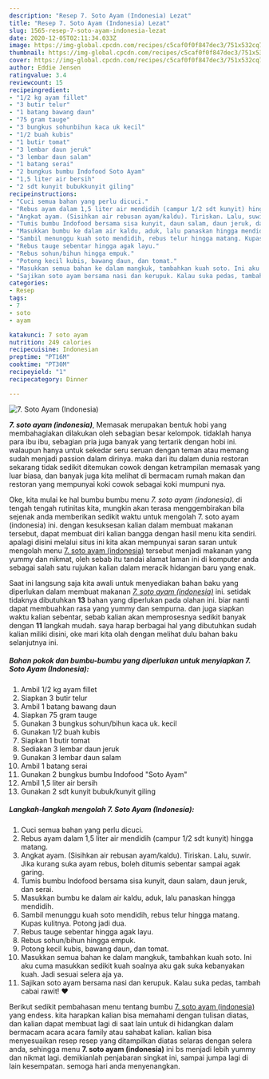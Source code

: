 ```yaml
---
description: "Resep 7. Soto Ayam (Indonesia) Lezat"
title: "Resep 7. Soto Ayam (Indonesia) Lezat"
slug: 1565-resep-7-soto-ayam-indonesia-lezat
date: 2020-12-05T02:11:34.033Z
image: https://img-global.cpcdn.com/recipes/c5caf0f0f847dec3/751x532cq70/7-soto-ayam-indonesia-foto-resep-utama.jpg
thumbnail: https://img-global.cpcdn.com/recipes/c5caf0f0f847dec3/751x532cq70/7-soto-ayam-indonesia-foto-resep-utama.jpg
cover: https://img-global.cpcdn.com/recipes/c5caf0f0f847dec3/751x532cq70/7-soto-ayam-indonesia-foto-resep-utama.jpg
author: Eddie Jensen
ratingvalue: 3.4
reviewcount: 15
recipeingredient:
- "1/2 kg ayam fillet"
- "3 butir telur"
- "1 batang bawang daun"
- "75 gram tauge"
- "3 bungkus sohunbihun kaca uk kecil"
- "1/2 buah kubis"
- "1 butir tomat"
- "3 lembar daun jeruk"
- "3 lembar daun salam"
- "1 batang serai"
- "2 bungkus bumbu Indofood Soto Ayam"
- "1,5 liter air bersih"
- "2 sdt kunyit bubukkunyit giling"
recipeinstructions:
- "Cuci semua bahan yang perlu dicuci."
- "Rebus ayam dalam 1,5 liter air mendidih (campur 1/2 sdt kunyit) hingga matang."
- "Angkat ayam. (Sisihkan air rebusan ayam/kaldu). Tiriskan. Lalu, suwir. Jika kurang suka ayam rebus, boleh ditumis sebentar sampai agak garing."
- "Tumis bumbu Indofood bersama sisa kunyit, daun salam, daun jeruk, dan serai."
- "Masukkan bumbu ke dalam air kaldu, aduk, lalu panaskan hingga mendidih."
- "Sambil menunggu kuah soto mendidih, rebus telur hingga matang. Kupas kulitnya. Potong jadi dua."
- "Rebus tauge sebentar hingga agak layu."
- "Rebus sohun/bihun hingga empuk."
- "Potong kecil kubis, bawang daun, dan tomat."
- "Masukkan semua bahan ke dalam mangkuk, tambahkan kuah soto. Ini aku cuma masukkan sedikit kuah soalnya aku gak suka kebanyakan kuah. Jadi sesuai selera aja ya."
- "Sajikan soto ayam bersama nasi dan kerupuk. Kalau suka pedas, tambah cabai rawit! ♥️"
categories:
- Resep
tags:
- 7
- soto
- ayam

katakunci: 7 soto ayam 
nutrition: 249 calories
recipecuisine: Indonesian
preptime: "PT16M"
cooktime: "PT30M"
recipeyield: "1"
recipecategory: Dinner

---
```



![7. Soto Ayam (Indonesia)](https://img-global.cpcdn.com/recipes/c5caf0f0f847dec3/751x532cq70/7-soto-ayam-indonesia-foto-resep-utama.jpg)

<b><i>7. soto ayam (indonesia)</i></b>, Memasak merupakan bentuk hobi yang membahagiakan dilakukan oleh sebagian besar kelompok. tidaklah hanya para ibu ibu, sebagian pria juga banyak yang tertarik dengan hobi ini. walaupun hanya untuk sekedar seru seruan dengan teman atau memang sudah menjadi passion dalam dirinya. maka dari itu dalam dunia restoran sekarang tidak sedikit ditemukan cowok dengan ketrampilan memasak yang luar biasa, dan banyak juga kita melihat di bermacam rumah makan dan restoran yang mempunyai koki cowok sebagai koki mumpuni nya.



Oke, kita mulai ke hal bumbu bumbu menu <i>7. soto ayam (indonesia)</i>. di tengah tengah rutinitas kita, mungkin akan terasa menggembirakan bila sejenak anda memberikan sedikit waktu untuk mengolah 7. soto ayam (indonesia) ini. dengan kesuksesan kalian dalam membuat makanan tersebut, dapat membuat diri kalian bangga dengan hasil menu kita sendiri. apalagi disini melalui situs ini kita akan mempunyai saran saran untuk mengolah menu <u>7. soto ayam (indonesia)</u> tersebut menjadi makanan yang yummy dan nikmat, oleh sebab itu tandai alamat laman ini di komputer anda sebagai salah satu rujukan kalian dalam meracik hidangan baru yang enak.


Saat ini langsung saja kita awali untuk menyediakan bahan baku yang diperlukan dalam membuat makanan <u><i>7. soto ayam (indonesia)</i></u> ini. setidak tidaknya dibutuhkan <b>13</b> bahan yang diperlukan pada olahan ini. biar nanti dapat membuahkan rasa yang yummy dan sempurna. dan juga siapkan waktu kalian sebentar, sebab kalian akan memprosesnya sedikit banyak dengan <b>11</b> langkah mudah. saya harap berbagai hal yang dibutuhkan sudah kalian miliki disini, oke mari kita olah dengan melihat dulu bahan baku selanjutnya ini.

<!--inarticleads1-->

##### Bahan pokok dan bumbu-bumbu yang diperlukan untuk menyiapkan 7. Soto Ayam (Indonesia):

1. Ambil 1/2 kg ayam fillet
1. Siapkan 3 butir telur
1. Ambil 1 batang bawang daun
1. Siapkan 75 gram tauge
1. Gunakan 3 bungkus sohun/bihun kaca uk. kecil
1. Gunakan 1/2 buah kubis
1. Siapkan 1 butir tomat
1. Sediakan 3 lembar daun jeruk
1. Gunakan 3 lembar daun salam
1. Ambil 1 batang serai
1. Gunakan 2 bungkus bumbu Indofood &#34;Soto Ayam&#34;
1. Ambil 1,5 liter air bersih
1. Gunakan 2 sdt kunyit bubuk/kunyit giling




<!--inarticleads2-->

##### Langkah-langkah mengolah 7. Soto Ayam (Indonesia):

1. Cuci semua bahan yang perlu dicuci.
1. Rebus ayam dalam 1,5 liter air mendidih (campur 1/2 sdt kunyit) hingga matang.
1. Angkat ayam. (Sisihkan air rebusan ayam/kaldu). Tiriskan. Lalu, suwir. Jika kurang suka ayam rebus, boleh ditumis sebentar sampai agak garing.
1. Tumis bumbu Indofood bersama sisa kunyit, daun salam, daun jeruk, dan serai.
1. Masukkan bumbu ke dalam air kaldu, aduk, lalu panaskan hingga mendidih.
1. Sambil menunggu kuah soto mendidih, rebus telur hingga matang. Kupas kulitnya. Potong jadi dua.
1. Rebus tauge sebentar hingga agak layu.
1. Rebus sohun/bihun hingga empuk.
1. Potong kecil kubis, bawang daun, dan tomat.
1. Masukkan semua bahan ke dalam mangkuk, tambahkan kuah soto. Ini aku cuma masukkan sedikit kuah soalnya aku gak suka kebanyakan kuah. Jadi sesuai selera aja ya.
1. Sajikan soto ayam bersama nasi dan kerupuk. Kalau suka pedas, tambah cabai rawit! ♥️




Berikut sedikit pembahasan menu tentang bumbu <u>7. soto ayam (indonesia)</u> yang endess. kita harapkan kalian bisa memahami dengan tulisan diatas, dan kalian dapat membuat lagi di saat lain untuk di hidangkan dalam bermacam acara acara family atau sahabat kalian. kalian bisa menyesuaikan resep resep yang ditampilkan diatas selaras dengan selera anda, sehingga menu <b>7. soto ayam (indonesia)</b> ini bs menjadi lebih yummy dan nikmat lagi. demikianlah penjabaran singkat ini, sampai jumpa lagi di lain kesempatan. semoga hari anda menyenangkan.
